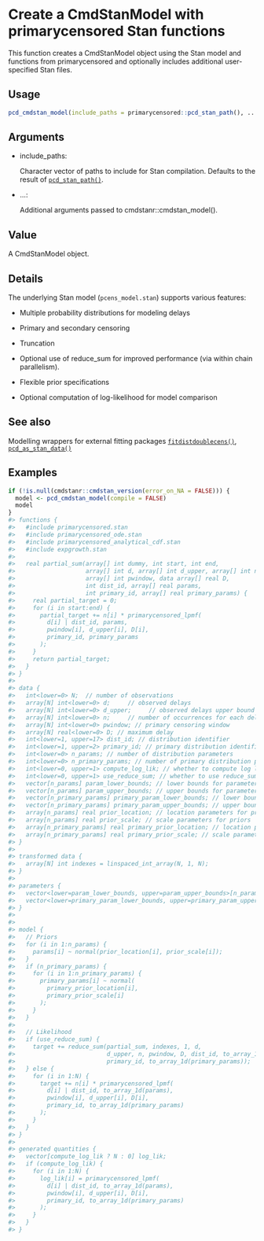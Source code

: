 # Create a CmdStanModel with primarycensored Stan functions

This function creates a CmdStanModel object using the Stan model and
functions from primarycensored and optionally includes additional
user-specified Stan files.

## Usage

``` r
pcd_cmdstan_model(include_paths = primarycensored::pcd_stan_path(), ...)
```

## Arguments

- include_paths:

  Character vector of paths to include for Stan compilation. Defaults to
  the result of
  [`pcd_stan_path()`](https://primarycensored.epinowcast.org/reference/pcd_stan_path.md).

- ...:

  Additional arguments passed to cmdstanr::cmdstan_model().

## Value

A CmdStanModel object.

## Details

The underlying Stan model (`pcens_model.stan`) supports various
features:

- Multiple probability distributions for modeling delays

- Primary and secondary censoring

- Truncation

- Optional use of reduce_sum for improved performance (via within chain
  parallelism).

- Flexible prior specifications

- Optional computation of log-likelihood for model comparison

## See also

Modelling wrappers for external fitting packages
[`fitdistdoublecens()`](https://primarycensored.epinowcast.org/reference/fitdistdoublecens.md),
[`pcd_as_stan_data()`](https://primarycensored.epinowcast.org/reference/pcd_as_stan_data.md)

## Examples

``` r
if (!is.null(cmdstanr::cmdstan_version(error_on_NA = FALSE))) {
  model <- pcd_cmdstan_model(compile = FALSE)
  model
}
#> functions {
#>   #include primarycensored.stan
#>   #include primarycensored_ode.stan
#>   #include primarycensored_analytical_cdf.stan
#>   #include expgrowth.stan
#> 
#>   real partial_sum(array[] int dummy, int start, int end,
#>                    array[] int d, array[] int d_upper, array[] int n,
#>                    array[] int pwindow, data array[] real D,
#>                    int dist_id, array[] real params,
#>                    int primary_id, array[] real primary_params) {
#>     real partial_target = 0;
#>     for (i in start:end) {
#>       partial_target += n[i] * primarycensored_lpmf(
#>         d[i] | dist_id, params,
#>         pwindow[i], d_upper[i], D[i],
#>         primary_id, primary_params
#>       );
#>     }
#>     return partial_target;
#>   }
#> }
#> 
#> data {
#>   int<lower=0> N;  // number of observations
#>   array[N] int<lower=0> d;     // observed delays
#>   array[N] int<lower=0> d_upper;     // observed delays upper bound
#>   array[N] int<lower=0> n;     // number of occurrences for each delay
#>   array[N] int<lower=0> pwindow; // primary censoring window
#>   array[N] real<lower=0> D; // maximum delay
#>   int<lower=1, upper=17> dist_id; // distribution identifier
#>   int<lower=1, upper=2> primary_id; // primary distribution identifier
#>   int<lower=0> n_params; // number of distribution parameters
#>   int<lower=0> n_primary_params; // number of primary distribution parameters
#>   int<lower=0, upper=1> compute_log_lik; // whether to compute log likelihood
#>   int<lower=0, upper=1> use_reduce_sum; // whether to use reduce_sum
#>   vector[n_params] param_lower_bounds; // lower bounds for parameters
#>   vector[n_params] param_upper_bounds; // upper bounds for parameters
#>   vector[n_primary_params] primary_param_lower_bounds; // lower bounds for primary parameters
#>   vector[n_primary_params] primary_param_upper_bounds; // upper bounds for primary parameters
#>   array[n_params] real prior_location; // location parameters for priors
#>   array[n_params] real prior_scale; // scale parameters for priors
#>   array[n_primary_params] real primary_prior_location; // location parameters for primary priors
#>   array[n_primary_params] real primary_prior_scale; // scale parameters for primary priors
#> }
#> 
#> transformed data {
#>   array[N] int indexes = linspaced_int_array(N, 1, N);
#> }
#> 
#> parameters {
#>   vector<lower=param_lower_bounds, upper=param_upper_bounds>[n_params] params; // distribution parameters
#>   vector<lower=primary_param_lower_bounds, upper=primary_param_upper_bounds>[n_primary_params] primary_params; // primary distribution parameters
#> }
#> 
#> 
#> model {
#>   // Priors
#>   for (i in 1:n_params) {
#>     params[i] ~ normal(prior_location[i], prior_scale[i]);
#>   }
#>   if (n_primary_params) {
#>     for (i in 1:n_primary_params) {
#>       primary_params[i] ~ normal(
#>         primary_prior_location[i],
#>         primary_prior_scale[i]
#>       );
#>     }
#>   }
#> 
#>   // Likelihood
#>   if (use_reduce_sum) {
#>     target += reduce_sum(partial_sum, indexes, 1, d,
#>                          d_upper, n, pwindow, D, dist_id, to_array_1d(params),
#>                          primary_id, to_array_1d(primary_params));
#>   } else {
#>     for (i in 1:N) {
#>       target += n[i] * primarycensored_lpmf(
#>         d[i] | dist_id, to_array_1d(params),
#>         pwindow[i], d_upper[i], D[i],
#>         primary_id, to_array_1d(primary_params)
#>       );
#>     }
#>   }
#> }
#> 
#> generated quantities {
#>   vector[compute_log_lik ? N : 0] log_lik;
#>   if (compute_log_lik) {
#>     for (i in 1:N) {
#>       log_lik[i] = primarycensored_lpmf(
#>         d[i] | dist_id, to_array_1d(params),
#>         pwindow[i], d_upper[i], D[i],
#>         primary_id, to_array_1d(primary_params)
#>       );
#>     }
#>   }
#> }
```
